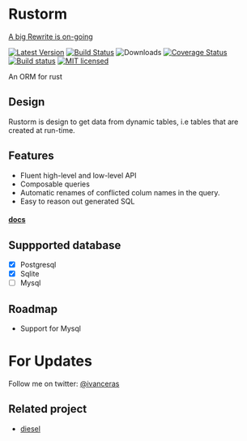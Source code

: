 # Rustorm
[A big Rewrite is on-going](https://gitlab.com/ivanceras/rustorm-rewrite)

[![Latest Version](https://img.shields.io/crates/v/rustorm.svg)](https://crates.io/crates/rustorm)
[![Build Status](https://api.travis-ci.org/ivanceras/rustorm.svg)](https://travis-ci.org/ivanceras/rustorm)
![Downloads](https://img.shields.io/crates/d/rustorm.svg)
[![Coverage Status](https://coveralls.io/repos/ivanceras/rustorm/badge.svg?branch=master&service=github)](https://coveralls.io/github/ivanceras/rustorm?branch=master)
[![Build status](https://ci.appveyor.com/api/projects/status/v48jf16of0n56nm2?svg=true)](https://ci.appveyor.com/project/ivanceras/rustorm)
[![MIT licensed](https://img.shields.io/badge/license-MIT-blue.svg)](./LICENSE)


An ORM for rust

## Design
Rustorm is design to get data from dynamic tables, i.e tables that are created at run-time.


## Features
* Fluent high-level and low-level API
* Composable queries
* Automatic renames of conflicted colum names in the query.
* Easy to reason out generated SQL

#### [docs](http://docs.rs/rustorm)

## Suppported database
- [X] Postgresql
- [X] Sqlite
- [ ] Mysql

## Roadmap

* Support for Mysql


# For Updates
Follow me on twitter: [@ivanceras](https://twitter.com/ivanceras)


## Related project


 * [diesel](https://github.com/sgrif/diesel)


